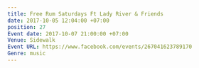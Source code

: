```yaml
---
title: Free Rum Saturdays Ft Lady River & Friends
date: 2017-10-05 12:04:00 +07:00
position: 27
Event date: 2017-10-07 21:00:00 +07:00
Venue: Sidewalk
Event URL: https://www.facebook.com/events/267041623789170
Genre: music
---
```


